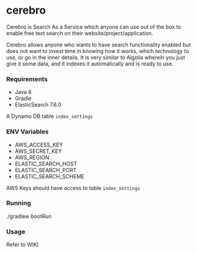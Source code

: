 # cerebro
Cerebro is Search As a Service which anyone can use out of the box to enable free text search on their website/project/application.

Cerebro allows anyone who wants to have search functionality enabled but does not want to invest time in knowing how it works, which technology to use, or go in the inner details. It is very similar to Algolia wherein you just give it some data, and it indexes it automatically and is ready to use.

### Requirements
* Java 8
* Gradle
* ElasticSearch 7.6.0

A Dynamo DB table `index_settings`

### ENV Variables
* AWS_ACCESS_KEY
* AWS_SECRET_KEY
* AWS_REGION
* ELASTIC_SEARCH_HOST
* ELASTIC_SEARCH_PORT
* ELASTIC_SEARCH_SCHEME

AWS Keys should have access to table `index_settings`

### Running
./gradlew bootRun


### Usage
Refer to WIKI
